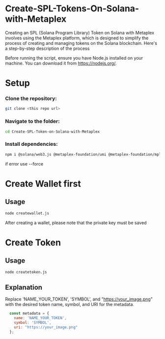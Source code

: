 # Create-SPL-Tokens-On-Solana-with-Metaplex
Creating an SPL (Solana Program Library) Token on Solana with Metaplex involves using the Metaplex platform, which is designed to simplify the process of creating and managing tokens on the Solana blockchain. Here's a step-by-step description of the process

Before running the script, ensure you have Node.js installed on your machine. You can download it from https://nodejs.org/.



# Setup

### Clone the repository:
```bash
git clone <this repo url>
```

### Navigate to the folder:
```bash
cd Create-SPL-Token-on-Solana-with-Metaplex
```

### Install dependencies:

```bash
npm i @solana/web3.js @metaplex-foundation/umi @metaplex-foundation/mpl-token-metadata @metaplex-foundation/umi-bundle-defaults @metaplex-foundation/mpl-candy-machine bs58
```

if error use 
--force

# Create Wallet first

## Usage

```bash
node createwallet.js
```
After creating a wallet, please note that the private key must be saved

# Create Token 

## Usage

```bash
node createtoken.js
```

## Explanation

Replace 'NAME_YOUR_TOKEN', 'SYMBOL', and "https://your_image.png" with the desired token name, symbol, and URI for the metadata.

``` javascript
  const metadata = {
    name: 'NAME_YOUR_TOKEN',
    symbol: 'SYMBOL',
    uri: "https://your_image.png"
  };
```
